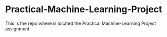 Practical-Machine-Learning-Project
==================================

This is the repo where is located the Practical Machine-Learning Project assignment
